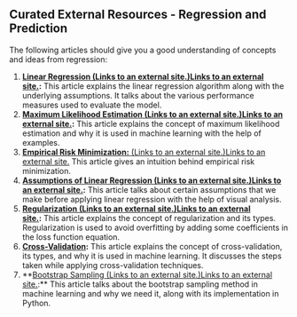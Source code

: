 ## Curated External Resources - Regression and Prediction

The following articles should give you a good understanding of concepts and ideas from regression:

1. **[Linear Regression (Links to an external site.)Links to an external site.](https://www.knowledgehut.com/blog/data-science/linear-regression-for-machine-learning):** This article explains the linear regression algorithm along with the underlying assumptions. It talks about the various performance measures used to evaluate the model.
2. **[Maximum Likelihood Estimation (Links to an external site.)Links to an external site.](https://brilliant.org/wiki/maximum-likelihood-estimation-mle/):** This article explains the concept of maximum likelihood estimation and why it is used in machine learning with the help of examples.
3. [**Empirical Risk Minimization:** (Links to an external site.)Links to an external site.](https://prateekvjoshi.com/2017/08/19/what-is-empirical-risk-minimization/) This article gives an intuition behind empirical risk minimization.
4. **[Assumptions of Linear Regression (Links to an external site.)Links to an external site.](https://www.jmp.com/en_us/statistics-knowledge-portal/what-is-regression/simple-linear-regression-assumptions.html):** This article talks about certain assumptions that we make before applying linear regression with the help of visual analysis.
5. **[Regularization (Links to an external site.)Links to an external site.](https://analyticsindiamag.com/regularization-in-machine-learning-a-detailed-guide/):** This article explains the concept of regularization and its types. Regularization is used to avoid overfitting by adding some coefficients in the loss function equation.
6. **[Cross-Validation](https://www.mygreatlearning.com/blog/cross-validation/):** This article explains the concept of cross-validation, its types, and why it is used in machine learning. It discusses the steps taken while applying cross-validation techniques.
7. **[Bootstrap Sampling (Links to an external site.)Links to an external site.](https://machinelearningmastery.com/a-gentle-introduction-to-the-bootstrap-method/#:~:text=The%20bootstrap%20method%20is%20a,sampling%20a%20dataset%20with%20replacement.&text=It%20is%20used%20in%20applied,included%20in%20the%20training%20data.):** This article talks about the bootstrap sampling method in machine learning and why we need it, along with its implementation in Python.

